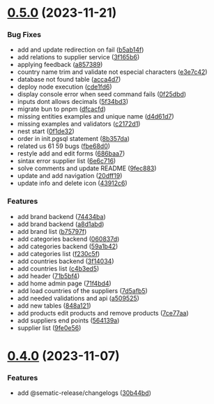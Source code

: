 # [0.5.0](https://github.com/SoftDevIV-US/llama-gamer/compare/v0.4.0...v0.5.0) (2023-11-21)


### Bug Fixes

* add and update redirection on fail ([b5ab14f](https://github.com/SoftDevIV-US/llama-gamer/commit/b5ab14f32c11059e27ee755c37a67643fb5acd99))
* add relations to supplier service ([3f165b6](https://github.com/SoftDevIV-US/llama-gamer/commit/3f165b6f315f9e82f9e820585fca48f1976ad704))
* applying feedback ([a857389](https://github.com/SoftDevIV-US/llama-gamer/commit/a85738967a900752c3f245083638de5eebb3e07e))
* country name trim and validate not especial characters ([e3e7c42](https://github.com/SoftDevIV-US/llama-gamer/commit/e3e7c426801c7b5bd60ec79945a73e590c15d9a4))
* database not found table ([acca4d7](https://github.com/SoftDevIV-US/llama-gamer/commit/acca4d73ae6628aaa836949ee3a3e237d00e68f6))
* deploy node execution ([cde1fd6](https://github.com/SoftDevIV-US/llama-gamer/commit/cde1fd6a146bec123c11568f52451d4e98d6aa15))
* display console error when seed command fails ([0f25dbd](https://github.com/SoftDevIV-US/llama-gamer/commit/0f25dbd785e9b5ecf01e89f4140f9c38479358c7))
* inputs dont allows decimals ([5f34bd3](https://github.com/SoftDevIV-US/llama-gamer/commit/5f34bd34e7af13a4b13329da5c99433ef7f465d2))
* migrate bun to pnpm ([dfcacfd](https://github.com/SoftDevIV-US/llama-gamer/commit/dfcacfd9e0a569501a361d93447ad8fce83f575f))
* missing entities examples and unique name ([d4d61d7](https://github.com/SoftDevIV-US/llama-gamer/commit/d4d61d7fdd6c2244cf55b118e9657f12b958e25b))
* missing examples and validators ([c2172d1](https://github.com/SoftDevIV-US/llama-gamer/commit/c2172d1dcdb0e58caa6fd410fb586565d877a983))
* nest start ([0f1de32](https://github.com/SoftDevIV-US/llama-gamer/commit/0f1de3218b2eecf4678968997c0955adb039e3a6))
* order in init.pgsql statement ([8b357da](https://github.com/SoftDevIV-US/llama-gamer/commit/8b357da3bf03925b03400c5535b01b2348efed37))
* related us 61 59 bugs ([fbe68d0](https://github.com/SoftDevIV-US/llama-gamer/commit/fbe68d0b491c8e6a87446d60a5949c420e51f858))
* restyle add and edit forms ([686baa7](https://github.com/SoftDevIV-US/llama-gamer/commit/686baa7e70edf605d9db3c819462070d22f1f265))
* sintax error supplier list ([6e6c716](https://github.com/SoftDevIV-US/llama-gamer/commit/6e6c716940e3a60bce22e0392752c0e1c156f01e))
* solve comments and update README ([9fec883](https://github.com/SoftDevIV-US/llama-gamer/commit/9fec8836f6e6fe6066cc3eee25cd9f98493ef03c))
* update and add navigation ([20dff19](https://github.com/SoftDevIV-US/llama-gamer/commit/20dff19fe7052d13636d76315deb8719e9716dbf))
* update info and delete icon ([43912c6](https://github.com/SoftDevIV-US/llama-gamer/commit/43912c6abe8fb278a0c21e592185f1a4a4fd4e15))


### Features

* add brand backend ([74434ba](https://github.com/SoftDevIV-US/llama-gamer/commit/74434ba66f3b07f2887be997a9834841ef928636))
* add brand backend ([a8d1abd](https://github.com/SoftDevIV-US/llama-gamer/commit/a8d1abd130e9f764e0c67245cd2f680ad5d5c825))
* add brand list ([b75797f](https://github.com/SoftDevIV-US/llama-gamer/commit/b75797fcf0f6c731ab363fb35d456394289f2ab4))
* add categories backend ([060837d](https://github.com/SoftDevIV-US/llama-gamer/commit/060837d216f3fc2b0dbf0efb7a64ba3894661fb1))
* add categories backend ([59a1b42](https://github.com/SoftDevIV-US/llama-gamer/commit/59a1b42e19da385f48cb9a16110a578d691e05d4))
* add categories list ([f230c5f](https://github.com/SoftDevIV-US/llama-gamer/commit/f230c5f42e9ba0ccf569b8ae506e31c431e23cf4))
* add countries backend ([3f14034](https://github.com/SoftDevIV-US/llama-gamer/commit/3f1403442491c1a01762953edd8a1e6587f7077f))
* add countries list ([c4b3ed5](https://github.com/SoftDevIV-US/llama-gamer/commit/c4b3ed5f714328dde3b4a51deb17da727d9407a8))
* add header ([71b5bf4](https://github.com/SoftDevIV-US/llama-gamer/commit/71b5bf40001cc96293cf8968f3896dc9020e755e))
* add home admin page ([71f4bd4](https://github.com/SoftDevIV-US/llama-gamer/commit/71f4bd4d5a23ed587a63af2c82238d06f0a2f760))
* add load countries of the suppliers ([7d5afb5](https://github.com/SoftDevIV-US/llama-gamer/commit/7d5afb5008557760db847c3fc7d60999cdcdc371))
* add needed validations and api ([a509525](https://github.com/SoftDevIV-US/llama-gamer/commit/a50952570f933505180d61725a06c9096da0d212))
* add new tables ([848a121](https://github.com/SoftDevIV-US/llama-gamer/commit/848a12166d2285d7527d2a09e244acebdf204e2c))
* add products edit products and remove products ([7ce77aa](https://github.com/SoftDevIV-US/llama-gamer/commit/7ce77aa6e88f78a48f973fc36a1bb832b7baaeaa))
* add suppliers end points ([564139a](https://github.com/SoftDevIV-US/llama-gamer/commit/564139ada34638f8e7ef284846f5aa42177a53af))
* supplier list ([9fe0e56](https://github.com/SoftDevIV-US/llama-gamer/commit/9fe0e569e663b33142501acbac8e5b92af0b02e6))

# [0.4.0](https://github.com/SoftDevIV-US/llama-gamer/compare/v0.3.1...v0.4.0) (2023-11-07)

### Features

* add @sematic-release/changelogs ([30b44bd](https://github.com/SoftDevIV-US/llama-gamer/commit/30b44bd0ecb93a329c35f26eecaf5349cc963f9c))
